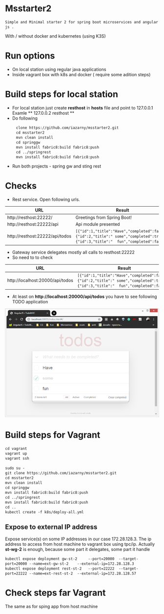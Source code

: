 # Msstarter2

    Simple and Minimal starter 2 for spring boot microservices and angular js .
With / without docker and kubernetes (using K3S)

# Run options
 * On local station using regular java applications
 * Inside vagrant box with k8s and docker ( require some adition steps)

#  Build steps for local station
 * For local station just create **resthost** in **hosts** file and point to 127.0.0.1 Examle **	127.0.0.2       resthost **
 * Do following
  
```
     clone https://github.com/iazarny/msstarter2.git
     cd msstarter2
     mvn clean install
     cd springgw
     mvn install fabric8:build fabric8:push
     cd ../springrest
     mvn install fabric8:build fabric8:push
```
  * Run both projects - spring gw and sting rest

# Checks
 * Rest service. Open following urls.

 |URL                             | Result          |
 |--------------------------------|-----------------|
 |http://resthost:22222/          | Greetings from Spring Boot! |
 |http://resthost:22222/api       | Api module presented |
 |http://resthost:22222/api/todos | ```[{"id":1,"title":"Have","completed":false},{"id":2,"title":" some","completed":true},{"id":3,"title":"  fun","completed":false}]```  |

 * Gateway service delegates mostly all calls to resthost:22222
 * So need to to check 

 |URL                              | Result          |
 |---------------------------------|-----------------|
 |http://localhost:20000/api/todos | ```[{"id":1,"title":"Have","completed":false},{"id":2,"title":" some","completed":true},{"id":3,"title":"  fun","completed":false}]```  |

 * At least on **http://localhost:20000/api/todos** you have to see following TODO application

![TODO App](/img1.png)

#  Build steps for Vagrant
```
cd vagrant
vagrant up
vagrant ssh

sudo su -
git clone https://github.com/iazarny/msstarter2.git
cd msstarter2
mvn clean install
cd springgw
mvn install fabric8:build fabric8:push
cd ../springrest
mvn install fabric8:build fabric8:push
cd ..
kubectl create -f k8s/deploy-all.yml

```
## Expose to external IP address

   Expose service(s) on some IP addresses  in our case 172.28.128.3. The ip address to access from host machine to vagrant box using tpc/ip. 
Actually **st-wg-2** is enough, because some part it delegates, some part it handle

```
kubectl expose deployment gw-st-2     --port=20000  --target-port=20000 --name=ext-gw-st-2    --external-ip=172.28.128.3
kubectl expose deployment rest-st-2   --port=22222  --target-port=22222 --name=ext-rest-st-2  --external-ip=172.28.128.57

```

# Check steps far  Vagrant	
 The same as for sping app from host machine



